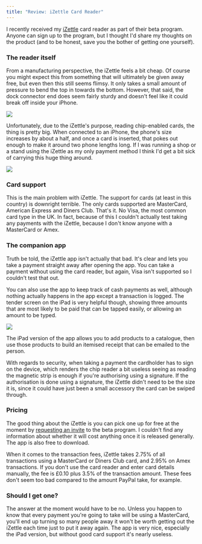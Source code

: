 ```yaml
---
title: "Review: iZettle Card Reader"
---
```


I recently received my [iZettle](https://www.izettle.com/gb) card reader as part of their beta program. Anyone can sign up to the program, but I thought I'd share my thoughts on the product (and to be honest, save you the bother of getting one yourself).

### The reader itself

From a manufacturing perspective, the iZettle feels a bit cheap. Of course you might expect this from something that will ultimately be given away free, but even then this still seems flimsy. It only takes a small amount of pressure to bend the top in towards the bottom. However, that said, the dock connector end does seem fairly sturdy and doesn't feel like it could break off inside your iPhone.

![](/wp-content/uploads/2012/07/iZettle.jpg)

Unfortunately, due to the iZettle's purpose, reading chip-enabled cards, the thing is pretty big. When connected to an iPhone, the phone's size increases by about a half, and once a card is inserted, that pokes out enough to make it around two phone lengths long. If I was running a shop or a stand using the iZettle as my only payment method I think I'd get a bit sick of carrying this huge thing around.

![](http://josh-asch.net/wp-content/uploads/2012/07/iPhone-+-iZettle-+-Card.jpg)

### Card support

This is the main problem with iZettle. The support for cards (at least in this country) is downright terrible. The only cards supported are MasterCard, American Express and Diners Club. That's it. No Visa, the most common card type in the UK. In fact, because of this I couldn't actually test taking any payments with the iZettle, because I don't know anyone with a MasterCard or Amex. 

### The companion app

Truth be told, the iZettle app isn't actually that bad. It's clear and lets you take a payment straight away after opening the app. You can take a payment without using the card reader, but again, Visa isn't supported so I couldn't test that out.

You can also use the app to keep track of cash payments as well, although nothing actually happens in the app except a transaction is logged. The tender screen on the iPad is very helpful though, showing three amounts that are most likely to be paid that can be tapped easily, or allowing an amount to be typed.

![](/wp-content/uploads/2012/07/iZettle-Cash-Payment.png)

The iPad version of the app allows you to add products to a catalogue, then use those products to build an itemised receipt that can be emailed to the person.

With regards to security, when taking a payment the cardholder has to sign on the device, which renders the chip reader a bit useless seeing as reading the magnetic strip is enough if you're authorising using a signature. If the authorisation is done using a signature, the iZettle didn't need to be the size it is, since it could have just been a small accessory the card can be swiped through. 

### Pricing

The good thing about the iZettle is you can pick one up for free at the moment by [requesting an invite][1] to the beta program. I couldn't find any information about whether it will cost anything once it is released generally. The app is also free to download.

When it comes to the transaction fees, iZettle takes 2.75% of all transactions using a MasterCard or Diners Club card, and 2.95% on Amex transactions. If you don't use the card reader and enter card details manually, the fee is £0.10 plus 3.5% of the transaction amount. These fees don't seem too bad compared to the amount PayPal take, for example. 

### Should I get one?

The answer at the moment would have to be no. Unless you happen to know that every payment you're going to take will be using a MasterCard, you'll end up turning so many people away it won't be worth getting out the iZettle each time just to put it away again. The app is very nice, especially the iPad version, but without good card support it's nearly useless.

[1]: https://www.izettle.com/#register